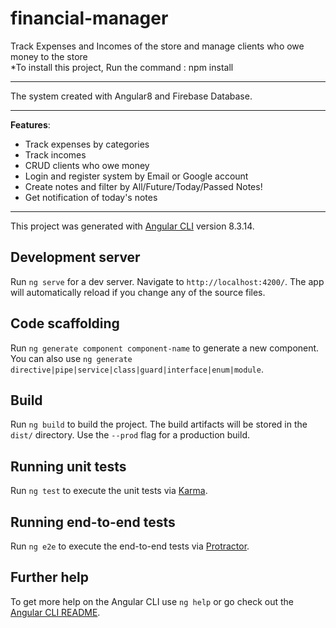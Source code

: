 # financial-manager
Track Expenses and Incomes of the store and manage clients who owe money to the store
<br>
*To install this project, Run the command : npm install
<hr>
The system created with Angular8 and Firebase Database.
<hr>
<b>Features</b>:
<ul>
  <li>Track expenses by categories</li>
  <li>Track incomes</li>
  <li>CRUD clients who owe money</li>
  <li>Login and register system by Email or Google account</li>
  <li>Create notes and filter by All/Future/Today/Passed Notes!</li>
  <li>Get notification of today's notes </li>
</ul>
<hr>




This project was generated with [Angular CLI](https://github.com/angular/angular-cli) version 8.3.14.

## Development server

Run `ng serve` for a dev server. Navigate to `http://localhost:4200/`. The app will automatically reload if you change any of the source files.

## Code scaffolding

Run `ng generate component component-name` to generate a new component. You can also use `ng generate directive|pipe|service|class|guard|interface|enum|module`.

## Build

Run `ng build` to build the project. The build artifacts will be stored in the `dist/` directory. Use the `--prod` flag for a production build.

## Running unit tests

Run `ng test` to execute the unit tests via [Karma](https://karma-runner.github.io).

## Running end-to-end tests

Run `ng e2e` to execute the end-to-end tests via [Protractor](http://www.protractortest.org/).

## Further help

To get more help on the Angular CLI use `ng help` or go check out the [Angular CLI README](https://github.com/angular/angular-cli/blob/master/README.md).
